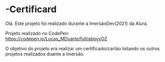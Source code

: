 # -Certificard

Olá. Este projeto foi realizado durante a ImersãoDev(2021) da Alura.

Projeto realizado no CodePen: https://codepen.io/Lucas_MDuarte/full/abpyyOZ

O objetivo do projeto era realizar um certificado/cartão listando os outros projetos realizados duante a Imersão.
